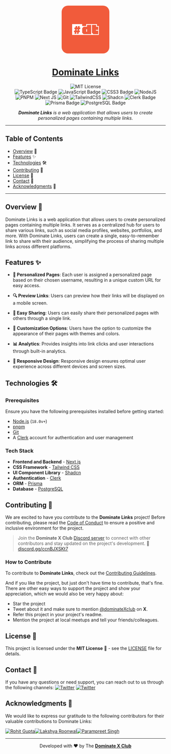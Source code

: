 <a href="https://github.com/rohitt-gupta/dominate-links" title="Dominate Links">
<p align="center">
  <img src="./public/logo.png" alt="Dominate X Club Logo" height="150px" style="border-radius:20px">
</p>
<h1 align="center">Dominate Links</h1>
</a>

<p align="center">
<img src="https://img.shields.io/github/license/rohitt-gupta/dominate-links&style=for-the-badge" alt="MIT License">
<br>
<img src="https://img.shields.io/badge/TypeScript-3178C6?logo=typescript&logoColor=fff&style=for-the-badge" alt="TypeScript Badge">
<img src="https://img.shields.io/badge/JavaScript-F7DF1E?logo=javascript&logoColor=000&style=for-the-badge" alt="JavaScript Badge">
<img src="https://img.shields.io/badge/CSS3-1572B6?logo=css3&logoColor=fff&style=for-the-badge" alt="CSS3 Badge">
<img src="https://img.shields.io/badge/node.js-6DA55F?style=for-the-badge&logo=node.js&logoColor=white" alt="NodeJS">
<img src="https://img.shields.io/badge/pnpm-%234a4a4a.svg?style=for-the-badge&logo=pnpm&logoColor=f69220" alt="PNPM">
<img src="https://img.shields.io/badge/Next-black?style=for-the-badge&logo=next.js&logoColor=white" alt="Next JS">
<img src="https://img.shields.io/badge/GIT-E44C30?style=for-the-badge&logo=git&logoColor=white" alt="Git">
<img src="https://img.shields.io/badge/tailwindcss-%2338B2AC.svg?style=for-the-badge&logo=tailwind-css&logoColor=white" alt="TailwindCSS">
<img src="https://img.shields.io/badge/shadcn%2Fui-000000?style=for-the-badge&logo=shadcnui&logoColor=white" alt="Shadcn">
<img src="https://img.shields.io/badge/Clerk-6C47FF?logo=clerk&logoColor=fff&style=for-the-badge" alt="Clerk Badge">
<img src="https://img.shields.io/badge/Prisma-2D3748?logo=prisma&logoColor=fff&style=for-the-badge" alt="Prisma Badge">
<img src="https://img.shields.io/badge/PostgreSQL-4169E1?logo=postgresql&logoColor=fff&style=for-the-badge" alt="PostgreSQL Badge">
</p>

<p align="center" style="font-style:italic">
<b>Dominate Links</b> is a web application that allows users to create personalized pages containing multiple links.
</p>

---

## Table of Contents

-   [Overview](#overview) 🚀
-   [Features](#features) ✨
-   [Technologies](#technologies) 🛠
-   [Contributing](#contributing) 🤝
-   [License](#license) 📄
-   [Contact](#contact) 📧
-   [Acknowledgments](#acknowledgments) 🙏

---

## Overview 🚀

Dominate Links is a web application that allows users to create personalized pages containing multiple links. It serves as a centralized hub for users to share various links, such as social media profiles, websites, portfolios, and more. With Dominate Links, users can create a single, easy-to-remember link to share with their audience, simplifying the process of sharing multiple links across different platforms.

## Features ✨

- **👤 Personalized Pages**: Each user is assigned a personalized page based on their chosen username, resulting in a unique custom URL for easy access.

- **🔍 Preview Links**: Users can preview how their links will be displayed on a mobile screen.

- **🚀 Easy Sharing**: Users can easily share their personalized pages with others through a single link.

- **🎨 Customization Options**: Users have the option to customize the appearance of their pages with themes and colors.

- **📊 Analytics**: Provides insights into link clicks and user interactions through built-in analytics.

- **📱 Responsive Design**: Responsive design ensures optimal user experience across different devices and screen sizes.


## Technologies 🛠

### Prerequisites

Ensure you have the following prerequisites installed before getting started:

- [Node.js](https://nodejs.org/) (`18.0v+`)
- [pnpm](https://pnpm.io/)
- [Git](https://git-scm.com/)
- A [Clerk](https://clerk.com/) account for authentication and user management

### Tech Stack

- **Frontend and Backend** - [Next.js](https://nextjs.org/)
- **CSS Framework** - [Tailwind CSS](https://tailwindcss.com/)
- **UI Component Library** - [Shadcn](https://shadcn.dev/)
- **Authentication** - [Clerk](https://clerk.dev/)
- **ORM** - [Prisma](https://www.prisma.io/)
- **Database** - [PostgreSQL](https://www.postgresql.org/)


## Contributing 🤝

We are excited to have you contribute to the **Dominate Links** project! Before contributing, please read the [Code of Conduct](CODE_OF_CONDUCT.md) to ensure a positive and inclusive environment for the project.

> Join the **Dominate X Club** [Discord server](https://discord.gg/ccnBJXSKt7) to connect with other contributors and stay updated on the project's development.
> 🔗 [discord.gg/ccnBJXSKt7](https://discord.gg/ccnBJXSKt7)

### **How to Contribute**

To contribute to **Dominate Links**, check out the [Contributing Guidelines](CONTRIBUTING.md).

And if you like the project, but just don't have time to contribute, that's fine. There are other easy ways to support the project and show your appreciation, which we would also be very happy about:
- Star the project
- Tweet about it and make sure to mention [@dominateXclub](https://x.com/dominateXclub) on **X**.
- Refer this project in your project's readme.
- Mention the project at local meetups and tell your friends/colleagues.

## License 📄

This project is licensed under the **MIT License** 🔐 - see the [LICENSE](LICENSE)  file for details.

## Contact 📧

If you have any questions or need support, you can reach out to us through the following channels:
[![Twitter](https://img.shields.io/badge/dominateXclub-black?logo=X&logoColor=white&style=for-the-badge)](https://x.com/dominateXclub)
[![Twitter](https://img.shields.io/badge/DominateXClub-5865F2?logo=discord&logoColor=white&style=for-the-badge)](https://discord.gg/ccnBJXSKt7)

## Acknowledgments 🙏

We would like to express our gratitude to the following contributors for their valuable contributions to Dominate Links:

<a href="https://github.com/rohitt-gupta"><img src="https://avatars.githubusercontent.com/u/81370462?v=4" width="50px" height="auto" alt="Rohit Gupta"></a><a href="https://github.com/lakshya-roonwal"><img src="https://avatars.githubusercontent.com/u/76898541?v=4" width="50px" height="auto" alt="Lakshya Roonwal"></a><a href="https://github.com/Param302"><img src="https://avatars.githubusercontent.com/u/76559816?v=4" width="50px" height="auto" alt="Parampreet Singh"></a>


---

<p align="center">
	Developed with ❤️ by The <a href="https://x.com/i/communities/1769406952939864575"><strong>Dominate X Club</strong></a>
</p>
